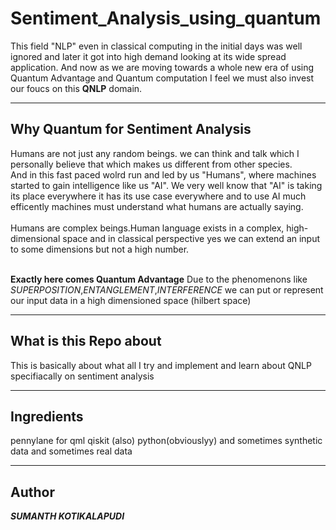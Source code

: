 # Sentiment_Analysis_using_quantum
This field "NLP" even in classical computing in the initial days was well ignored and later it got into high demand looking at its wide spread application.
And now as we are moving towards a whole new era of using Quantum Advantage and Quantum computation I feel we must also invest our foucs on this **QNLP** domain.

---

## Why Quantum for Sentiment Analysis
Humans are not just any random beings. we can think and talk which I personally believe that which makes us different from other species.<br>
And in this fast paced wolrd run and led by us "Humans", where machines started to gain intelligence like us "AI".
We very well know that "AI" is taking its place everywhere it has its use case everywhere and to use AI much efficently machines must understand what humans are actually saying.<br><br>
Humans are complex beings.Human language exists in a complex, high-dimensional space and in classical perspective yes we can extend an input to some dimensions but not a high number.<br><br>

<box>**Exactly here comes Quantum Advantage**</box>
Due to the phenomenons like *SUPERPOSITION*,*ENTANGLEMENT*,*INTERFERENCE* we can put or represent our input data in a high dimensioned space (hilbert space)

---
## What is this Repo about 
This is basically about what all I try and implement and learn about QNLP specifiacally on sentiment analysis 

---
## Ingredients
pennylane for qml 
qiskit (also)
python(obviouslyy)
and sometimes synthetic data and sometimes real data 

---
## Author
***SUMANTH KOTIKALAPUDI***

